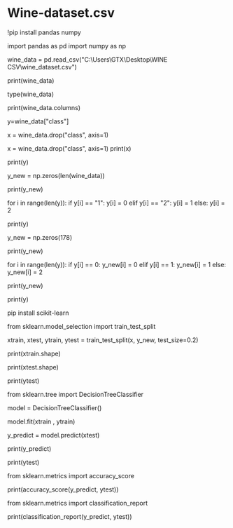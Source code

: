 # Wine-dataset.csv
!pip install pandas numpy

import pandas as pd
import numpy as np

wine_data = pd.read_csv("C:\\Users\\GTX\\Desktop\\WINE CSV\\wine_dataset.csv")

print(wine_data)

type(wine_data)

print(wine_data.columns)

y=wine_data["class"]

x = wine_data.drop("class", axis=1)

x = wine_data.drop("class", axis=1)
print(x)

print(y)

y_new = np.zeros(len(wine_data))

print(y_new)

for i in range(len(y)):
    if y[i] == "1":
        y[i] = 0
    elif y[i] == "2":
        y[i] = 1
    else:
        y[i] = 2

print(y)

y_new = np.zeros(178)

print(y_new)

for i in range(len(y)):
    if y[i] == 0:
        y_new[i] = 0
    elif y[i] == 1:
        y_new[i] = 1
    else:
        y_new[i] = 2

print(y_new)

print(y)

pip install scikit-learn

from sklearn.model_selection import train_test_split

xtrain, xtest, ytrain, ytest = train_test_split(x, y_new, test_size=0.2)

print(xtrain.shape)

print(xtest.shape)

print(ytest)

from sklearn.tree import DecisionTreeClassifier

model = DecisionTreeClassifier()

model.fit(xtrain , ytrain)

y_predict = model.predict(xtest)

print(y_predict) 

print(ytest)

from sklearn.metrics import accuracy_score

print(accuracy_score(y_predict, ytest))

from sklearn.metrics import classification_report 

print(classification_report(y_predict, ytest))
